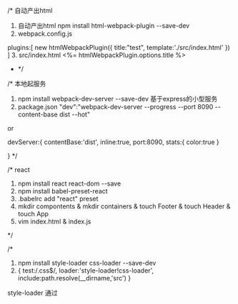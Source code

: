 

/*
自动产出html

1. 自动产出html
npm install html-webpack-plugin --save-dev
2. webpack.config.js

plugins:[
    new htmlWebpackPlugin({
    title:"test",
    template:'./src/index.html'
    })
]
3. src/index.html
 <%= htmlWebpackPlugin.options.title %>

* */




/*
本地起服务
1. npm install webpack-dev-server --save-dev 基于express的小型服务
2. package.json
"dev":"webpack-dev-server --progress --port 8090 --content-base dist --hot"

or

devServer:{
    contentBase:'dist',
    inline:true,
    port:8090,
    stats:{
        color:true
    }

}
*/


/*
react
1. npm install react react-dom --save
2. npm install babel-preset-react
3. .babelrc add "react" preset
4. mkdir compontents & mkdir containers & touch Footer & touch Header & touch App
5. vim index.html & index.js

*/


/*
1. npm install style-loader css-loader --save-dev
2. {
 test:/\.css$/,
 loader:'style-loader!css-loader',
 include:path.resolve(__dirname,'src')
 }


style-loader 通过<style>引入


//css-module

//npm install less-loader less --save-dev
//npm install sass-loader sass --save-dev

*/


/*
karma
mocha
npm install karma karma-chrome-launcher mocha karma-mocha --save-dev
./node_modules/.bin/karma init
mocha
no
Chrome
test/**\/*.spec.js

karma.conf.js
mkdir test & cd test/ & touch index.spec.js
package.json "test":"karma start"

*/


/*
npm install chai karma-chai --save-dev
karma.conf.js frameworks add chai
index.spce.js
*/

/*
esLint
npm install eslint --save-dev
./node_modules/.bin/eslint --init
./node_modules/.bin/eslint src
 ./node_modules/.bin/eslint src --fix
*/

/*
webpack之后自动打开浏览器
npm install open-browser-webpack-plugin --save-dev

webpack.config.js

 var openBrowerPlugin = require('open-browser-webpack-plugin');
 new openBrowerPlugin({
 url:'http://localhost:8090'
 })

*/

/*
js代码压缩
cp webpack.config.js webpack.config.prod.js
var uglifyPlugin = webpack.optimize.UglifyJsPlugin;
new uglifyPlugin({
    compress:false
})

webpack --config webpack.config.prod.js

*/


/*
文件加banner信息
webpack.config.js
new webpack.BannerPlugin("name:ll\n协议：MIT")
npm run build
*/

/*
提取文本插件
npm install extract-text-webpack-plugin --save-dev
webpack.config.js
var extractTextPlugin = require('extract-text-webpack-plugin');
loader:extractTextPlugin.extract("style-loader","css-loader"),
new extractTextPlugin("styles.css"),
*/


/*
hash 文件指纹
hash
chunkhash
contenthash

webpack.config.js
filename:
'bundle.[hash:6].js'
'bundle.js?[hash:6]'
*/